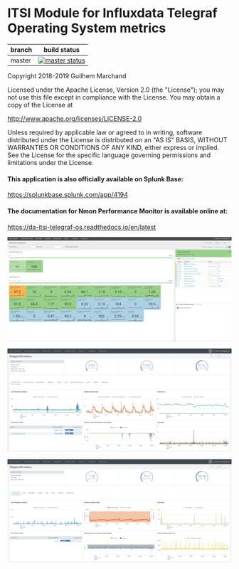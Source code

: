 # ITSI Module for Influxdata Telegraf Operating System metrics

| branch | build status |
| ---    | ---          |
| master | [![master status](https://circleci.com/gh/guilhemmarchand/DA-ITSI-TELEGRAF-OS/tree/master.svg?style=svg)](https://circleci.com/gh/guilhemmarchand/DA-ITSI-TELEGRAF-OS/tree/master)

Copyright 2018-2019 Guilhem Marchand

Licensed under the Apache License, Version 2.0 (the "License");
you may not use this file except in compliance with the License.
You may obtain a copy of the License at

http://www.apache.org/licenses/LICENSE-2.0

Unless required by applicable law or agreed to in writing, software
distributed under the License is distributed on an "AS IS" BASIS,
WITHOUT WARRANTIES OR CONDITIONS OF ANY KIND, either express or implied.
See the License for the specific language governing permissions and
limitations under the License.

#### This application is also officially available on Splunk Base:

https://splunkbase.splunk.com/app/4194

#### The documentation for Nmon Performance Monitor is available online at:

https://da-itsi-telegraf-os.readthedocs.io/en/latest

![screen1](./docs/img/screen001.png)

![screen2](./docs/img/main_linux.png)

![screen3](./docs/img/main_windows.png)
